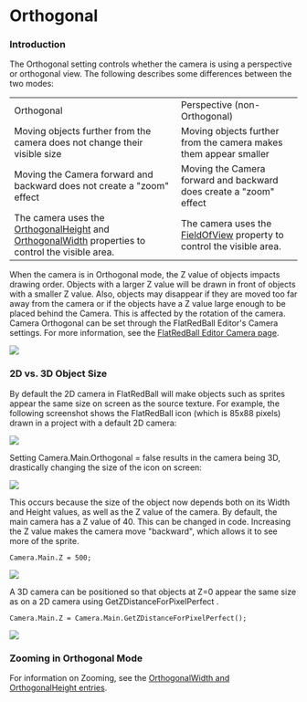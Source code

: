 # Orthogonal

### Introduction

The Orthogonal setting controls whether the camera is using a perspective or orthogonal view. The following describes some differences between the two modes:

|                                                                                                                                                                |                                                                                                      |
| -------------------------------------------------------------------------------------------------------------------------------------------------------------- | ---------------------------------------------------------------------------------------------------- |
| Orthogonal                                                                                                                                                     | Perspective (non-Orthogonal)                                                                         |
| Moving objects further from the camera does not change their visible size                                                                                      | Moving objects further from the camera makes them appear smaller                                     |
| Moving the Camera forward and backward does not create a "zoom" effect                                                                                         | Moving the Camera forward and backward does create a "zoom" effect                                   |
| The camera uses the [OrthogonalHeight](../../../frb/docs/index.php) and [OrthogonalWidth](../../../frb/docs/index.php) properties to control the visible area. | The camera uses the [FieldOfView](../../../frb/docs/index.php) property to control the visible area. |

When the camera is in Orthogonal mode, the Z value of objects impacts drawing order. Objects with a larger Z value will be drawn in front of objects with a smaller Z value. Also, objects may disappear if they are moved too far away from the camera or if the objects have a Z value large enough to be placed behind the Camera. This is affected by the rotation of the camera. Camera Orthogonal can be set through the FlatRedBall Editor's Camera settings. For more information, see the [FlatRedBall Editor Camera page](../../../glue-reference/camera.md).

![](../../../.gitbook/assets/2021-12-img\_61ad4e82c644a.png)

### 2D vs. 3D Object Size

By default the 2D camera in FlatRedBall will make objects such as sprites appear the same size on screen as the source texture. For example, the following screenshot shows the FlatRedBall icon (which is 85x88 pixels) drawn in a project with a default 2D camera:

![](../../../.gitbook/assets/2017-02-img\_589b4ba326296.png)

Setting Camera.Main.Orthogonal = false results in the camera being 3D, drastically changing the size of the icon on screen:

![](../../../.gitbook/assets/2017-02-img\_589b4bdab0c65.png)

This occurs because the size of the object now depends both on its Width and Height values, as well as the Z value of the camera. By default, the main camera has a Z value of 40. This can be changed in code. Increasing the Z value makes the camera move "backward", which allows it to see more of the sprite.

```lang:c#
Camera.Main.Z = 500;
```

![](../../../.gitbook/assets/2017-02-img\_589b4c37477c4.png)

A 3D camera can be positioned so that objects at Z=0 appear the same size as on a 2D camera using GetZDistanceForPixelPerfect .

```lang:c#
Camera.Main.Z = Camera.Main.GetZDistanceForPixelPerfect();
```

![](../../../.gitbook/assets/2017-02-img\_589b4cb559766.png)

###

### Zooming in Orthogonal Mode

For information on Zooming, see the [OrthogonalWidth and OrthogonalHeight entries](../../../frb/docs/index.php).
